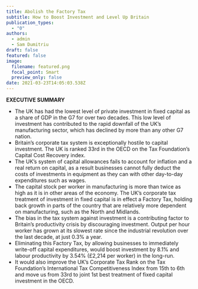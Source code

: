 ```yaml
---
title: Abolish the Factory Tax
subtitle: How to Boost Investment and Level Up Britain
publication_types:
  - "0"
authors:
  - admin
  - Sam Dumitriu
draft: false
featured: false
image:
  filename: featured.png
  focal_point: Smart
  preview_only: false
date: 2021-03-23T14:05:03.538Z
---
```

**EXECUTIVE SUMMARY**

* The UK has had the lowest level of private investment in fixed capital as a share of GDP in the G7 for over two decades. This low level of investment has contributed to the rapid downfall of the UK’s manufacturing sector, which has declined by more than any other G7 nation.
* Britain’s corporate tax system is exceptionally hostile to capital investment. The UK is ranked 33rd in the OECD on the Tax Foundation’s Capital Cost Recovery index.
* The UK’s system of capital allowances fails to account for inflation and a real return on capital, as a result businesses cannot fully deduct the costs of investments in equipment as they can with other day-to-day expenditures such as wages.
* The capital stock per worker in manufacturing is more than twice as high as it is in other areas of the economy. The UK’s corporate tax treatment of investment in fixed capital is in effect a Factory Tax, holding back growth in parts of the country that are relatively more dependent on manufacturing, such as the North and Midlands.
* The bias in the tax system against investment is a contributing factor to Britain’s productivity crisis by discouraging investment. Output per hour worker has grown at its slowest rate since the industrial revolution over the last decade, at just 0.3% a year.
* Eliminating this Factory Tax, by allowing businesses to immediately write-off capital expenditures, would boost investment by 8.1% and labour productivity by 3.54% (£2,214 per worker) in the long-run.
* It would also improve the UK’s Corporate Tax Rank on the Tax Foundation’s International Tax Competitiveness Index from 15th to 6th and move us from 33rd to joint 1st best treatment of fixed capital investment in the OECD.

<!--EndFragment-->